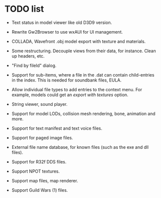 TODO list
=========

* Text status in model viewer like old D3D9 version.

* Rewrite Gw2Browser to use wxAUI for UI management.

* COLLADA, Wavefront .obj model export with texture and materials.

* Some restructuring. Decouple views from their data, for instance. Clean up 
headers, etc.

* "Find by fileId" dialog.

* Support for sub-items, where a file in the .dat can contain child-entries in
the index. This is needed for soundbank files, EULA.

* Allow individual file types to add entries to the context menu. For example,
models could get an *export with textures* option.

* String viewer, sound player.

* Support for model LODs, collision mesh rendering, bone, animation and more.

* Support for text manifest and text voice files.

* Support for paged image files.

* External file name database, for known files (such as the exe and dll files).

* Support for R32f DDS files.

* Support NPOT textures.

* Support map files, map renderer.

* Support Guild Wars (1) files.
